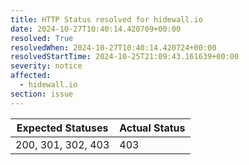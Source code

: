 ```yaml
---
title: HTTP Status resolved for hidewall.io
date: 2024-10-27T10:40:14.420709+00:00
resolved: True
resolvedWhen: 2024-10-27T10:40:14.420724+00:00
resolvedStartTime: 2024-10-25T21:09:43.161639+00:00
severity: notice
affected:
  - hidewall.io
section: issue
---
```


| Expected Statuses | Actual Status  |
|-------------------|----------------|
| 200, 301, 302, 403 | 403 |
